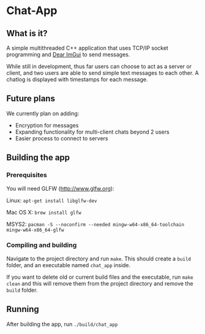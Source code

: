 # Chat-App

## What is it?

A simple multithreaded C++ application that uses TCP/IP socket programming and [Dear ImGui](https://github.com/ocornut/imgui) to send messages.

While still in development, thus far users can choose to act as a server or client, and two users are able to send simple text messages to each other. A chatlog is displayed with timestamps for each message.

## Future plans

We currently plan on adding:

-   Encryption for messages
-   Expanding functionality for multi-client chats beyond 2 users
-   Easier process to connect to servers

## Building the app

### Prerequisites

You will need GLFW (http://www.glfw.org):

Linux: `apt-get install libglfw-dev`

Mac OS X: `brew install glfw`

MSYS2: `pacman -S --noconfirm --needed mingw-w64-x86_64-toolchain mingw-w64-x86_64-glfw`

### Compiling and building

Navigate to the project directory and run `make`. This should create a `build` folder, and an executable named `chat_app` inside.

If you want to delete old or current build files and the executable, run `make clean` and this will remove them from the project directory and remove the `build` folder.

## Running

After building the app, run `./build/chat_app`
